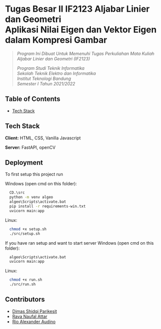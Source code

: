# Tugas Besar II IF2123 Aljabar Linier dan Geometri <br/> Aplikasi Nilai Eigen dan Vektor Eigen dalam Kompresi Gambar
> _Program Ini Dibuat Untuk Memenuhi Tugas Perkuliahan Mata Kuliah Aljabar Linier dan Geometri (IF2123)_ <br/>
>
> _Program Studi Teknik Informatika <br/>
> Sekolah Teknik Elektro dan Informatika <br/>
> Institut Teknologi Bandung <br/>
> Semester I Tahun 2021/2022 <br/>_

## Table of Contents
* [Tech Stack](#tech-stack)

## Tech Stack

**Client:** HTML, CSS, Vanilla Javascript

**Server:** FastAPI, openCV

## Deployment

To first setup this project run

Windows (open cmd on this folder):
```bash
  CD.\src
  python -m venv algeo
  algeo\Scripts\activate.bat
  pip install -r requirements-win.txt
  uvicorn main:app
```
Linux:
```bash
  chmod +x setup.sh
  ./src/setup.sh
```

If you have ran setup and want to start server
Windows (open cmd on this folder):
```bash
  algeo\Scripts\activate.bat
  uvicorn main:app
```
Linux:
```bash
  chmod +x run.sh
  ./src/run.sh
```

## Contributors
 - [Dimas Shidqi Parikesit](https://github.com/dParikesit)
 - [Rava Naufal Attar](https://github.com/sivaren)
 - [Rio Alexander Audino](https://github.com/Audino723)
